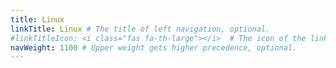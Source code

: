 ```yaml
---
title: Linux
linkTitle: Linux # The title of left navigation, optional.
#linkTitleIcon: <i class="fas fa-th-large"></i>  # The icon of the link title, optional.
navWeight: 1100 # Upper weight gets higher precedence, optional.
---
```

